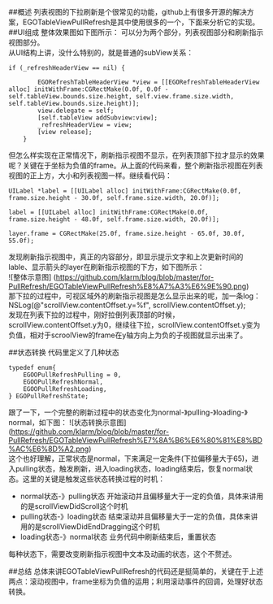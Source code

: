 ##概述
列表视图的下拉刷新是个很常见的功能，github上有很多开源的解决方案，EGOTableViewPullRefresh是其中使用很多的一个，下面来分析它的实现。
##UI组成
整体效果图如下图所示： 
可以分为两个部分，列表视图部分和刷新指示视图部分。  
从UI结构上讲，没什么特别的，就是普通的subView关系：  
```objc
if (_refreshHeaderView == nil) {
		
		EGORefreshTableHeaderView *view = [[EGORefreshTableHeaderView alloc] initWithFrame:CGRectMake(0.0f, 0.0f - self.tableView.bounds.size.height, self.view.frame.size.width, self.tableView.bounds.size.height)];
		view.delegate = self;
		[self.tableView addSubview:view];
		_refreshHeaderView = view;
		[view release];
	}
```  
但怎么样实现在正常情况下，刷新指示视图不显示，在列表顶部下拉才显示的效果呢？关键在于坐标为负值的frame。从上面的代码来看，整个刷新指示视图在列表视图的正上方，大小和列表视图一样。继续看代码：
```objc
UILabel *label = [[UILabel alloc] initWithFrame:CGRectMake(0.0f, frame.size.height - 30.0f, self.frame.size.width, 20.0f)];

label = [[UILabel alloc] initWithFrame:CGRectMake(0.0f, frame.size.height - 48.0f, self.frame.size.width, 20.0f)];

layer.frame = CGRectMake(25.0f, frame.size.height - 65.0f, 30.0f, 55.0f);
```
发现刷新指示视图中，真正的内容部分，即显示提示文字和上次更新时间的lable、显示箭头的layer在刷新指示视图的下方，如下图所示：  
![整体示意图]
(https://github.com/klarm/blog/blob/master/for-PullRefresh/EGOTableViewPullRefresh%E8%A7%A3%E6%9E%90.png)  
那下拉的过程中，可视区域外的刷新指示视图是怎么显示出来的呢，加一条log：NSLog(@"scrollView.contentOffset.y=%f", scrollView.contentOffset.y);  
发现在列表下拉的过程中，刚好拉倒列表顶部的时候，scrollView.contentOffset.y为0，继续往下拉，scrollView.contentOffset.y变为负值，相对于scroolView的frame在y轴方向上为负的子视图就显示出来了。


##状态转换
代码里定义了几种状态  
```   
typedef enum{
	EGOOPullRefreshPulling = 0,
	EGOOPullRefreshNormal,
	EGOOPullRefreshLoading,	
} EGOPullRefreshState;
``` 
跟了一下，一个完整的刷新过程中的状态变化为normal-》pulling-》loading-》normal，如下图：
![状态转换示意图]
(https://github.com/klarm/blog/blob/master/for-PullRefresh/EGOTableViewPullRefresh%E7%8A%B6%E6%80%81%E8%BD%AC%E6%8D%A2.png)   
这个也好理解，正常状态是normal，下来满足一定条件(下拉偏移量大于65)，进入pulling状态，触发刷新，进入loading状态，loading结束后，恢复normal状态。这里的关键是触发这些状态转换过程的时机：  
* normal状态-》pulling状态  开始滚动并且偏移量大于一定的负值，具体来讲用的是scrollViewDidScroll这个时机
* pulling状态-》loading状态  结束滚动并且偏移量大于一定的负值，具体来讲用的是scrollViewDidEndDragging这个时机
* loading状态-》normal状态 业务代码中刷新结束后，重置状态

每种状态下，需要改变刷新指示视图中文本及动画的状态，这个不赘述。

##总结
总体来讲EGOTableViewPullRefresh的代码还是挺简单的，关键在于上述两点：滚动视图中，frame坐标为负值的运用；利用滚动事件的回调，处理好状态转换。

	